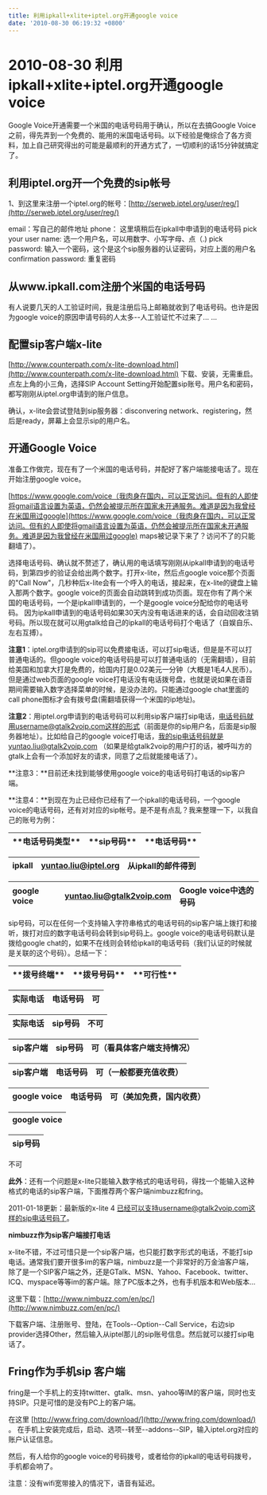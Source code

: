 ```yaml
---
title: 利用ipkall+xlite+iptel.org开通google voice
date: '2010-08-30 06:19:32 +0800'
---
```


# 2010-08-30  利用ipkall+xlite+iptel.org开通google voice

Google Voice开通需要一个米国的电话号码用于确认，所以在去搞Google Voice之前，得先弄到一个免费的、能用的米国电话号码。以下经验是俺综合了各方资料，加上自己研究得出的可能是最顺利的开通方式了，一切顺利的话15分钟就搞定了。

## **利用iptel.org开一个免费的sip帐号**

1、到这里来注册一个iptel.org的帐号：[http://serweb.iptel.org/user/reg/](http://serweb.iptel.org/user/reg/)

email：写自己的邮件地址 phone： 这里填稍后在ipkall中申请到的电话号码 pick your user name: 选一个用户名，可以用数字、小写字母、点（.\) pick password: 输入一个密码，这个是这个sip服务器的认证密码，对应上面的用户名 confirmation password: 重复密码

## 从www.ipkall.com注册个米国的电话号码

 有人说要几天的人工验证时间，我是注册后马上邮箱就收到了电话号码。也许是因为google voice的原因申请号码的人太多--人工验证忙不过来了... ...

## 配置sip客户端x-lite

[http://www.counterpath.com/x-lite-download.html](http://www.counterpath.com/x-lite-download.html) 下载、安装，无需重启。 点左上角的小三角，选择SIP Account Setting开始配置sip账号。用户名和密码，都写刚刚从iptel.org申请到的账户信息。

确认，x-lite会尝试登陆到sip服务器：disconvering network、registering，然后是ready，屏幕上会显示sip的用户名。

## **开通Google Voice**

准备工作做完，现在有了一个米国的电话号码，并配好了客户端能接电话了。现在开始注册google voice。

[https://www.google.com/voice（我肉身在国内，可以正常访问。但有的人即使将gmail语言设置为英语，仍然会被提示所在国家未开通服务。难道是因为我曾经在米国用过google](https://www.google.com/voice（我肉身在国内，可以正常访问。但有的人即使将gmail语言设置为英语，仍然会被提示所在国家未开通服务。难道是因为我曾经在米国用过google) maps被记录下来了？访问不了的只能翻墙了）。

选择电话号码、确认就不赘述了，确认用的电话填写刚刚从ipkall申请到的电话号码，到第四步的验证会给出两个数字。打开x-lite，然后点google voice那个页面的"Call Now"，几秒种后x-lite会有一个呼入的电话，接起来，在x-lite的键盘上输入那两个数字。google voice的页面会自动跳转到成功页面。现在你有了两个米国的电话号码，一个是ipkall申请到的，一个是google voice分配给你的电话号码。 因为ipkall申请到的电话号码如果30天内没有电话进来的话，会自动回收注销号码。所以现在就可以用gtalk给自己的ipkall的电话号码打个电话了（自娱自乐、左右互搏）。

**注意1**：iptel.org申请到的sip可以免费接电话，可以打sip电话，但是是不可以打普通电话的。但google voice的电话号码是可以打普通电话的（无需翻墙），目前给美国和加拿大打是免费的，给国内打是0.02美元一分钟（大概是1毛4人民币）。但是通过web页面的google voice打电话没有电话拨号盘，也就是说如果在语音期间需要输入数字选择菜单的时候，是没办法的。只能通过google chat里面的call phone图标才会有拨号盘\(需翻墙获得一个米国的ip地址\)。

**注意2**：用iptel.org申请到的电话号码可以利用sip客户端打sip电话，电话号码就用username@gtalk2voip.com这样的形式（前面是你的sip用户名，后面是sip服务器地址）。比如给自己的google voice打电话，我的sip电话号码就是yuntao.liu@gtalk2voip.com （如果是给gtalk2voip的用户打的话，被呼叫方的gtalk上会有一个添加好友的请求，同意了之后就能接电话了）。

**注意3：**目前还未找到能够使用google voice的电话号码打电话的sip客户端。

**注意4：**到现在为止已经你已经有了一个ipkall的电话号码，一个google voice的电话号码，还有对对应的sip帐号。是不是有点乱？我来整理一下，以我自己的账号为例：

| \*\*电话号码类型\*\* | \*\*sip号码\*\* | \*\*电话号码\*\* |
| :--- | :--- | :--- |


| ipkall | yuntao.liu@iptel.org | 从ipkall的邮件得到 |
| :--- | :--- | :--- |


| google voice | yuntao.liu@gtalk2voip.com | Google voice中选的号码 |
| :--- | :--- | :--- |


 sip号码，可以在任何一个支持输入字符串格式的电话号码的sip客户端上拨打和接听，拨打对应的数字电话号码会转到sip号码上。google voice的电话号码默认是拨给google chat的，如果不在线则会转给ipkall的电话号码（我们认证的时候就是关联的这个号码）。总结一下：

| \*\*拨号终端\*\* | \*\*拨号号码\*\* | \*\*可行性\*\* |
| :--- | :--- | :--- |


| 实际电话 | 电话号码 | 可 |
| :--- | :--- | :--- |


| 实际电话 | sip号码 | 不可 |
| :--- | :--- | :--- |


| sip客户端 | sip号码 | 可（看具体客户端支持情况） |
| :--- | :--- | :--- |


| sip客户端 | 电话号码 | 可（一般都要充值收费） |
| :--- | :--- | :--- |


| google voice | 电话号码 | 可（美加免费，国内收费） |
| :--- | :--- | :--- |


| google voice |
| :--- |


| sip号码 |
| :--- |


不可

**此外**：还有一个问题是x-lite只能输入数字格式的电话号码，得找一个能输入这种格式的电话的sip客户端，下面推荐两个客户端nimbuzz和fring。

2011-01-18更新：最新版的x-lite 4 已经可以支持username@gtalk2voip.com这样的sip电话号码了。

**nimbuzz作为sip客户端接打电话**

x-lite不错，不过可惜只是一个sip客户端，也只能打数字形式的电话，不能打sip电话。通常我们要开很多im的客户端，nimbuzz是一个非常好的万金油客户端，除了是一个SIP客户端之外，还是GTalk、MSN、Yahoo、Facebook、twitter、ICQ、myspace等等im的客户端。除了PC版本之外，也有手机版本和Web版本...

这里下载：[http://www.nimbuzz.com/en/pc/](http://www.nimbuzz.com/en/pc/)

下载客户端、注册账号、登陆，在Tools--Option--Call Service，右边sip provider选择Other，然后输入从iptel那儿的sip账号信息。然后就可以接打sip电话了。

## Fring作为手机sip 客户端

fring是一个手机上的支持twitter、gtalk、msn、yahoo等IM的客户端，同时也支持SIP。只是可惜的是没有PC上的客户端。

在这里 [http://www.fring.com/download/](http://www.fring.com/download/) 。 在手机上安装完成后，启动、选项--转至--addons--SIP，输入iptel.org对应的账户认证信息。

然后，有人给你的google voice的号码拨号，或者给你的ipkall的电话号码拨号，手机都会响了。

注意：没有wifi宽带接入的情况下，语音有延迟。

